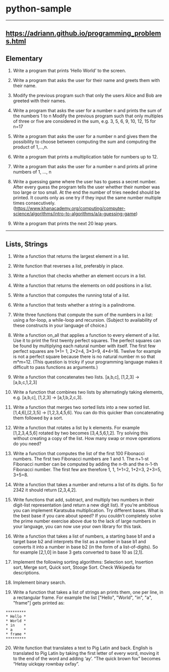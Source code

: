 # python-sample

---
https://adriann.github.io/programming_problems.html
---

## Elementary
1.  Write a program that prints ‘Hello World’ to the screen.
2. Write a program that asks the user for their name and greets them with their name.
3. Modify the previous program such that only the users Alice and Bob are greeted with their names.
4. Write a program that asks the user for a number n and prints the sum of the numbers 1 to n
Modify the previous program such that only multiples of three or five are considered in the sum, e.g. 3, 5, 6, 9, 10, 12, 15 for n=17
5. Write a program that asks the user for a number n and gives them the possibility to choose between computing the sum and computing the product of 1,…,n.
6. Write a program that prints a multiplication table for numbers up to 12.
7. Write a program that asks the user for a number n and prints all prime numbers of 1, ..., n
8. Write a guessing game where the user has to guess a secret number. After every guess the program tells the user whether their number was too large or too small. At the end the number of tries needed should be printed. It counts only as one try if they input the same number multiple times consecutively. (https://www.khanacademy.org/computing/computer-science/algorithms/intro-to-algorithms/a/a-guessing-game)

9. Write a program that prints the next 20 leap years.
---
## Lists, Strings

1. Write a function that returns the largest element in a list.

2. Write function that reverses a list, preferably in place.

3. Write a function that checks whether an element occurs in a list.

4. Write a function that returns the elements on odd positions in a list.

5. Write a function that computes the running total of a list.

6. Write a function that tests whether a string is a palindrome.

7. Write three functions that compute the sum of the numbers in a list: using a for-loop, a while-loop and recursion. (Subject to availability of these constructs in your language of choice.)

8. Write a function on_all that applies a function to every element of a list. Use it to print the first twenty perfect squares. The perfect squares can be found by multiplying each natural number with itself. The first few perfect squares are 1\*1= 1, 2\*2=4, 3\*3=9, 4\*4=16. Twelve for example is not a perfect square because there is no natural number m so that m\*m=12. (This question is tricky if your programming language makes it difficult to pass functions as arguments.)

9. Write a function that concatenates two lists. [a,b,c], [1,2,3] → [a,b,c,1,2,3]

10. Write a function that combines two lists by alternatingly taking elements, e.g. [a,b,c], [1,2,3] → [a,1,b,2,c,3].

11. Write a function that merges two sorted lists into a new sorted list. [1,4,6],[2,3,5] → [1,2,3,4,5,6]. You can do this quicker than concatenating them followed by a sort.

12. Write a function that rotates a list by k elements. For example [1,2,3,4,5,6] rotated by two becomes [3,4,5,6,1,2]. Try solving this without creating a copy of the list. How many swap or move operations do you need?

13. Write a function that computes the list of the first 100 Fibonacci numbers. The first two Fibonacci numbers are 1 and 1. The n+1-st Fibonacci number can be computed by adding the n-th and the n-1-th Fibonacci number. The first few are therefore 1, 1, 1+1=2, 1+2=3, 2+3=5, 3+5=8.

14. Write a function that takes a number and returns a list of its digits. So for 2342 it should return [2,3,4,2].

15. Write functions that add, subtract, and multiply two numbers in their digit-list representation (and return a new digit list). If you’re ambitious you can implement Karatsuba multiplication. Try different bases. What is the best base if you care about speed? If you couldn’t completely solve the prime number exercise above due to the lack of large numbers in your language, you can now use your own library for this task.

16. Write a function that takes a list of numbers, a starting base b1 and a target base b2 and interprets the list as a number in base b1 and converts it into a number in base b2 (in the form of a list-of-digits). So for example [2,1,0] in base 3 gets converted to base 10 as [2,1].

17. Implement the following sorting algorithms: Selection sort, Insertion sort, Merge sort, Quick sort, Stooge Sort. Check Wikipedia for descriptions.

18. Implement binary search.

19. Write a function that takes a list of strings an prints them, one per line, in a rectangular frame. For example the list ["Hello", "World", "in", "a", "frame"] gets printed as:

```
*********
* Hello *
* World *
* in    *
* a     *
* frame *
*********
```

20. Write function that translates a text to Pig Latin and back. English is translated to Pig Latin by taking the first letter of every word, moving it to the end of the word and adding ‘ay’. “The quick brown fox” becomes “Hetay uickqay rownbay oxfay”.